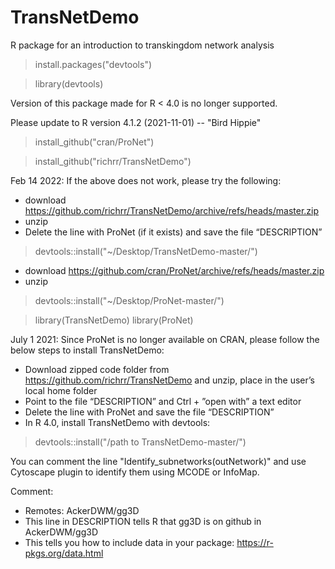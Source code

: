 # TransNetDemo
R package for an introduction to transkingdom network analysis


> install.packages("devtools")

> library(devtools)

Version of this package made for R < 4.0 is no longer supported. 

Please update to R version 4.1.2 (2021-11-01) -- "Bird Hippie"
> install_github("cran/ProNet")

> install_github("richrr/TransNetDemo")


Feb 14 2022:
If the above does not work, please try the following:
- download https://github.com/richrr/TransNetDemo/archive/refs/heads/master.zip
- unzip
- Delete the line with ProNet (if it exists) and save the file “DESCRIPTION”
> devtools::install("~/Desktop/TransNetDemo-master/")

- download https://github.com/cran/ProNet/archive/refs/heads/master.zip
- unzip
> devtools::install("~/Desktop/ProNet-master/")

> library(TransNetDemo)
> library(ProNet)


July 1 2021:
Since ProNet is no longer available on CRAN, please follow the below steps to install TransNetDemo:

- Download zipped code folder from https://github.com/richrr/TransNetDemo and unzip, place in the user’s local home folder
- Point to the file “DESCRIPTION” and Ctrl + ”open with” a text editor
- Delete the line with ProNet and save the file “DESCRIPTION”
- In R 4.0, install TransNetDemo with devtools:
> devtools::install("/path to TransNetDemo-master/")

You can comment the line "Identify_subnetworks(outNetwork)" and use Cytoscape plugin to identify them using MCODE or InfoMap.


Comment:
- Remotes: AckerDWM/gg3D
- This line in DESCRIPTION tells R that gg3D is on github in AckerDWM/gg3D
- This tells you how to include data in your package: https://r-pkgs.org/data.html


